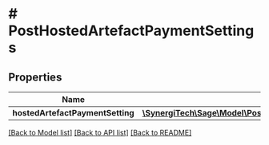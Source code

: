 # # PostHostedArtefactPaymentSettings

## Properties

Name | Type | Description | Notes
------------ | ------------- | ------------- | -------------
**hostedArtefactPaymentSetting** | [**\SynergiTech\Sage\Model\PostHostedArtefactPaymentSettingsHostedArtefactPaymentSetting**](PostHostedArtefactPaymentSettingsHostedArtefactPaymentSetting.md) |  |

[[Back to Model list]](../../README.md#models) [[Back to API list]](../../README.md#endpoints) [[Back to README]](../../README.md)
